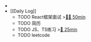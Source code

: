 -
- [[Daily Log]]
	- TODO React框架面试 >[🍅🍅 50min](#agenda-pomo://?t=f-1691395268834-1500%2Cf-1691396899023-1500)
	- TODO 简历
	- TODO JS、TS练习 >[🍅 25min](#agenda-pomo://?t=f-1691386297878-1500)
	- TODO leetcode